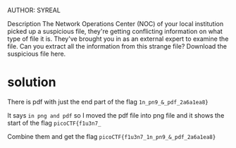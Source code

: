 AUTHOR: SYREAL

Description
The Network Operations Center (NOC) of your local institution picked up a suspicious file, they're getting conflicting information on what type of file it is. They've brought you in as an external expert to examine the file. Can you extract all the information from this strange file?
Download the suspicious file here.


# solution

There is pdf with just the end part of the flag `1n_pn9_&_pdf_2a6a1ea8}`

It says `in png and pdf` so I moved the pdf file into png file and it shows the start of the flag `picoCTF{f1u3n7_`

Combine them and get the flag `picoCTF{f1u3n7_1n_pn9_&_pdf_2a6a1ea8}`